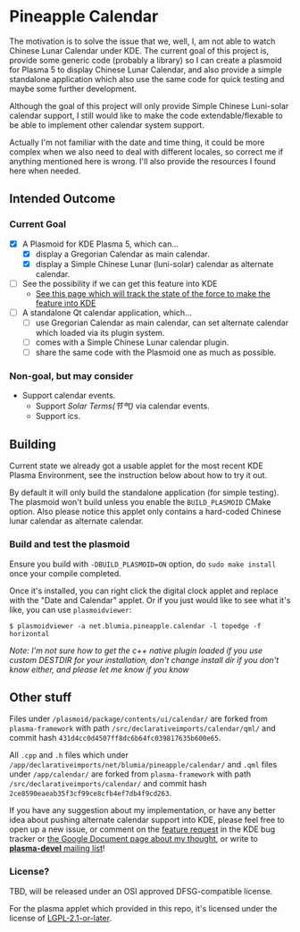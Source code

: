 # Pineapple Calendar

The motivation is to solve the issue that we, well, I, am not able to watch Chinese Lunar Calendar under KDE. The current goal of this project is, provide some generic code (probably a library) so I can create a plasmoid for Plasma 5 to display Chinese Lunar Calendar, and also provide a simple standalone application which also use the same code for quick testing and maybe some further development.

Although the goal of this project will only provide Simple Chinese Luni-solar calendar support, I still would like to make the code extendable/flexable to be able to implement other calendar system support.

Actually I'm not familiar with the date and time thing, it could be more complex when we also need to deal with different locales, so correct me if anything mentioned here is wrong. I'll also provide the resources I found here when needed.

## Intended Outcome

### Current Goal

 - [x] A Plasmoid for KDE Plasma 5, which can...
   - [x] display a Gregorian Calendar as main calendar.
   - [x] display a Simple Chinese Lunar (luni-solar) calendar as alternate calendar.
 - [ ] See the possibility if we can get this feature into KDE
   - [See this page which will track the state of the force to make the feature into KDE](https://github.com/BLumia/pineapple-calendar/wiki/Make-the-feature-into-KDE)
 - [ ] A standalone Qt calendar application, which...
   - [ ] use Gregorian Calendar as main calendar, can set alternate calendar which loaded via its plugin system.
   - [ ] comes with a Simple Chinese Lunar calendar plugin.
   - [ ] share the same code with the Plasmoid one as much as possible.

### Non-goal, but may consider

 - Support calendar events.
   - Support *Solar Terms(节气)* via calendar events.
   - Support ics.

## Building

Current state we already got a usable applet for the most recent KDE Plasma Environment, see the instruction below about how to try it out.

By default it will only build the standalone application (for simple testing). The plasmoid won't build unless you enable the `BUILD_PLASMOID` CMake option. Also please notice this applet only contains a hard-coded Chinese lunar calendar as alternate calendar.

### Build and test the plasmoid

Ensure you build with `-DBUILD_PLASMOID=ON` option, do `sudo make install` once your compile completed.

Once it's installed, you can right click the digital clock applet and replace with the "Date and Calendar" applet. Or if you just would like to see what it's like, you can use `plasmoidviewer`:

``` shell
$ plasmoidviewer -a net.blumia.pineapple.calendar -l topedge -f horizontal
```

*Note: I'm not sure how to get the c++ native plugin loaded if you use custom DESTDIR for your installation, don't change install dir if you don't know either, and please let me know if you know*

## Other stuff

Files under `/plasmoid/package/contents/ui/calendar/` are forked from `plasma-framework` with path `/src/declarativeimports/calendar/qml/` and commit hash `431d4cc0d4507ff8dc6b64fc039817635b600e65`.

All `.cpp` and `.h` files which under `/app/declarativeimports/net/blumia/pineapple/calendar/` and `.qml` files under `/app/calendar/` are forked from `plasma-framework` with path `/src/declarativeimports/calendar/` and commit hash `2ce8590eaeab35f3cf99ce8cfb4ef7db4f9cd263`.

If you have any suggestion about my implementation, or have any better idea about pushing alternate calendar support into KDE, please feel free to open up a new issue, or comment on the [feature request](https://bugs.kde.org/show_bug.cgi?id=429892) in the KDE bug tracker or [the Google Document page about my thought](https://docs.google.com/document/d/1iwEwwK9w34ZKOegb8xcecO4u2Pjgv2e7ifXMFKox62Q/edit?usp=sharing), or write to [**plasma-devel** mailing list](https://mail.kde.org/mailman/listinfo/plasma-devel)!

### License?

TBD, will be released under an OSI approved DFSG-compatible license.

For the plasma applet which provided in this repo, it's licensed under the license of [LGPL-2.1-or-later](https://spdx.org/licenses/LGPL-2.1-or-later.html).
